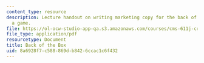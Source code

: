 ```yaml
---
content_type: resource
description: Lecture handout on writing marketing copy for the back of the box of
  a game.
file: https://ol-ocw-studio-app-qa.s3.amazonaws.com/courses/cms-611j-creating-video-games-fall-2014/8a6928f7c588869db8426ccac1c6f432_MITCMS_611JF14_Back_Of_Box.pdf
file_type: application/pdf
resourcetype: Document
title: Back of the Box
uid: 8a6928f7-c588-869d-b842-6ccac1c6f432
---
```

